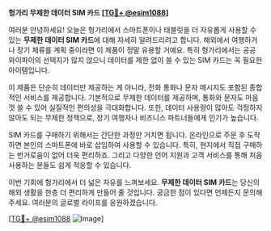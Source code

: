 **헝가리 무제한 데이터 SIM 카드 [[TG💪+ @esim1088](https://t.me/s/esim1088)]**

여러분 안녕하세요! 오늘은 헝가리에서 스마트폰이나 태블릿을 더 자유롭게 사용할 수 있는 **무제한 데이터 SIM 카드**에 대해 자세히 알려드리려고 합니다. 해외에서 여행하거나 장기 체류를 계획 중이라면 이 제품이 정말 유용할 거예요. 특히 헝가리에서는 공공 와이파이의 선택지가 많지 않으니 데이터를 제한 없이 쓸 수 있는 SIM 카드는 꼭 필요한 아이템입니다.

이 제품은 단순히 데이터만 제공하는 게 아니라, 전화 통화나 문자 메시지도 포함된 종합적인 서비스를 제공합니다. 기본적으로 무제한 데이터를 제공하며, 통화와 문자도 마음껏 쓸 수 있어 실질적인 편의성을 극대화합니다. 또한, 데이터 사용량이 많아도 걱정하지 않아도 되는 무제한 정책으로, 장기 여행자나 비즈니스 파트너들에게 인기가 높습니다.

SIM 카드를 구매하기 위해서는 간단한 과정만 거치면 됩니다. 온라인으로 주문 후 도착하면 본인의 스마트폰에 바로 삽입하여 사용할 수 있습니다. 특히, 현지에서 직접 구매하는 번거로움이 없어 더욱 편리하죠. 그리고 다양한 언어 지원과 고객 서비스를 통해 처음 사용하는 분들도 쉽게 적응할 수 있습니다.

이번 기회에 헝가리에서 더 넓은 자유를 느껴보세요. **무제한 데이터 SIM 카드**는 당신의 해외 생활을 한층 더 편리하게 만들어 줄 것입니다. 궁금한 점이 있다면 언제든지 문의해주세요. 여러분의 글로벌 라이프를 응원하겠습니다. 

[[TG💪+ @esim1088](https://t.me/s/esim1088) ![Image](https://i.postimg.cc/Y0z9fWf4/image.png)]